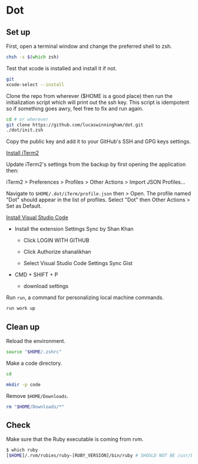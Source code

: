 # Dot

## Set up

First, open a terminal window and change the preferred shell to zsh.

```zsh
chsh -s $(which zsh)
```

Test that xcode is installed and install it if not.

```zsh
git
xcode-select --install
```

Clone the repo from wherever ($HOME is a good place) then run the initialization script which will print out the ssh key. This script is idempotent so if something goes awry, feel free to fix and run again.

```zsh
cd # or wherever
git clone https://github.com/lucaswinningham/dot.git
./dot/init.zsh
```

Copy the public key and add it to your GitHub's SSH and GPG keys settings.

[Install iTerm2](https://www.iterm2.com/downloads.html)

Update iTerm2's settings from the backup by first opening the application then:

iTerm2 > Preferences > Profiles > Other Actions > Import JSON Profiles...

Navigate to `$HOME/.dot/iTerm/profile.json` then > Open. The profile named "Dot" should appear in the list of profiles. Select "Dot" then Other Actions > Set as Default.

[Install Visual Studio Code](https://code.visualstudio.com/download)

 - Install the extension Settings Sync by Shan Khan

   - Click LOGIN WITH GITHUB

   - Click Authorize shanalikhan

   - Select Visual Studio Code Settings Sync Gist

 - CMD + SHIFT + P

   - download settings

Run `run`, a command for personalizing local machine commands.

```zsh
run work up
```

<!-- Make `$HOME/.bashrc` point to `$HOME/.zshrc`.

#### $HOME/.bashrc

```bash
#!/usr/bin/env bash

source "$HOME/.zshrc"

``` -->

## Clean up

Reload the environment.

```zsh
source "$HOME/.zshrc"
```

Make a code directory.

```zsh
cd

mkdir -p code

```

Remove `$HOME/Downloads`.

```zsh
rm "$HOME/Downloads/*"
```

## Check

Make sure that the Ruby executable is coming from rvm.

```zsh
$ which ruby
[$HOME]/.rvm/rubies/ruby-[RUBY_VERSION]/bin/ruby # SHOULD NOT BE /usr/bin/ruby
```
